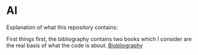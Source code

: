 # AI
Explanation of what this repository contains:

First things first, the bibliography contains two books which I consider are the real basis
of what the code is about. 
<a href="https://github.com/flovera1/AI/tree/master/Bibliography">Biobliography</a>